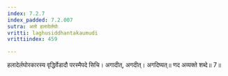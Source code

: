 ```yaml
---
index: 7.2.7
index_padded: 7.2.007
sutra: अतो हलादेर्लघोः
vritti: laghusiddhantakaumudi
vrittiindex: 459

---
```

हलादेर्लघोरकारस्य वृद्धिर्वेडादौ परस्मैपदे सिचि। अगादीत्, अगदीत्। अगदिष्यत्॥ णद अव्यक्ते शब्दे॥ 7॥